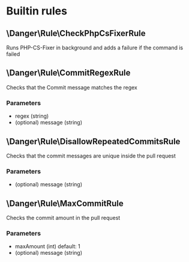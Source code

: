 # Builtin rules

## \Danger\Rule\CheckPhpCsFixerRule

Runs PHP-CS-Fixer in background and adds a failure if the command is failed

## \Danger\Rule\CommitRegexRule

Checks that the Commit message matches the regex

### Parameters

- regex (string)
- (optional) message (string)

## \Danger\Rule\DisallowRepeatedCommitsRule

Checks that the commit messages are unique inside the pull request

### Parameters

- (optional) message (string)

## \Danger\Rule\MaxCommitRule

Checks the commit amount in the pull request

### Parameters

- maxAmount (int) default: 1
- (optional) message (string)